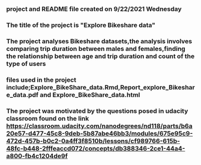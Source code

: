 
### project and README file created on  9/22/2021 Wednesday


### The title of the project is "Explore Bikeshare data"


### The project analyses Bikeshare datasets,the analysis involves comparing trip duration between males and females,finding the relationship between age and trip duration and count of the type of users


### files used in the project include;Explore_BikeShare_data.Rmd,Report_explore_Bikeshare_data.pdf and Explore_BikeShare_data.html

### The project was motivated by the questions posed in udacity classroom found on the link https://classroom.udacity.com/nanodegrees/nd118/parts/b6a20e57-d477-45c8-9deb-5b87abe46bb3/modules/675e95c9-472d-457b-b0c2-0a4ff3f8510b/lessons/cf989766-615b-48fc-b448-2fffeaccd072/concepts/db388346-2ce1-44a4-a800-fb4c1204de9f


